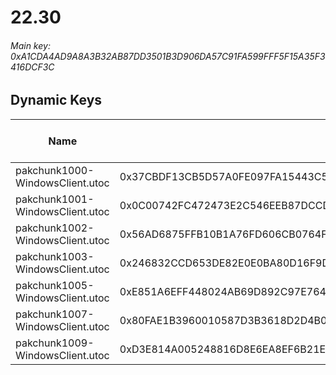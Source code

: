 # 22.30

###### *Main key: 0xA1CDA4AD9A8A3B32AB87DD3501B3D906DA57C91FA599FFF5F15A35F3416DCF3C*

## Dynamic Keys

| Name                            | Key                                                                | High Res Textures |
|---------------------------------|--------------------------------------------------------------------|-------------------|
| pakchunk1000-WindowsClient.utoc | 0x37CBDF13CB5D57A0FE097FA15443C598EA8CF36A37940DE4FC8FCB8591CE8742 | ❌                 |
| pakchunk1001-WindowsClient.utoc | 0x0C00742FC472473E2C546EEB87DCCDB0A83C306982AA5B0852BF5733B855BEFA | ❌                 |
| pakchunk1002-WindowsClient.utoc | 0x56AD6875FFB10B1A76FD606CB0764FBD453223D6B2EF5795B2ECA8CFFCFDCDD9 | ❌                 |
| pakchunk1003-WindowsClient.utoc | 0x246832CCD653DE82E0E0BA80D16F9DFDC6965A1A88A625CD3B262DCD2799E29A | ❌                 |
| pakchunk1005-WindowsClient.utoc | 0xE851A6EFF448024AB69D892C97E764B93BC14B3826CFF0F13D0E22B24301C27B | ❌                 |
| pakchunk1007-WindowsClient.utoc | 0x80FAE1B3960010587D3B3618D2D4B0F0C3D116BFDA4B471D44BA78D6D8EC5376 | ❌                 |
| pakchunk1009-WindowsClient.utoc | 0xD3E814A005248816D8E6EA8EF6B21E8540E4BEBAFF3D8DEF058D7A00C1D0012C | ❌                 |
